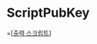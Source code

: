 # ScriptPubKey

=[[출력 스크립트]]

[//begin]: # "Autogenerated link references for markdown compatibility"
[출력 스크립트]: <출력 스크립트> "출력 스크립트"
[//end]: # "Autogenerated link references"